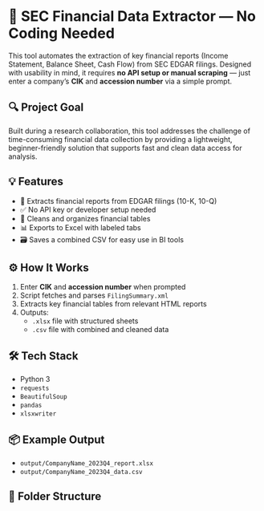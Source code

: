 # 🚀 SEC Financial Data Extractor — No Coding Needed

This tool automates the extraction of key financial reports (Income Statement, Balance Sheet, Cash Flow) from SEC EDGAR filings. Designed with usability in mind, it requires **no API setup or manual scraping** — just enter a company’s **CIK** and **accession number** via a simple prompt.

## 🔍 Project Goal

Built during a research collaboration, this tool addresses the challenge of time-consuming financial data collection by providing a lightweight, beginner-friendly solution that supports fast and clean data access for analysis.

## 💡 Features

- 🔎 Extracts financial reports from EDGAR filings (10-K, 10-Q)
- ✅ No API key or developer setup needed
- 🧼 Cleans and organizes financial tables
- 📊 Exports to Excel with labeled tabs
- 🗃️ Saves a combined CSV for easy use in BI tools

## ⚙️ How It Works

1. Enter **CIK** and **accession number** when prompted
2. Script fetches and parses `FilingSummary.xml`
3. Extracts key financial tables from relevant HTML reports
4. Outputs:
   - `.xlsx` file with structured sheets
   - `.csv` file with combined and cleaned data

## 🛠️ Tech Stack

- Python 3
- `requests`
- `BeautifulSoup`
- `pandas`
- `xlsxwriter`

## 📦 Example Output

- `output/CompanyName_2023Q4_report.xlsx`
- `output/CompanyName_2023Q4_data.csv`

## 📁 Folder Structure

